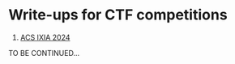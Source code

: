 # Write-ups for CTF competitions

1. [ACS IXIA 2024](https://github.com/ameliastefania/ctf_writeups/tree/main/ACS_IXIA_2024)

TO BE CONTINUED...
